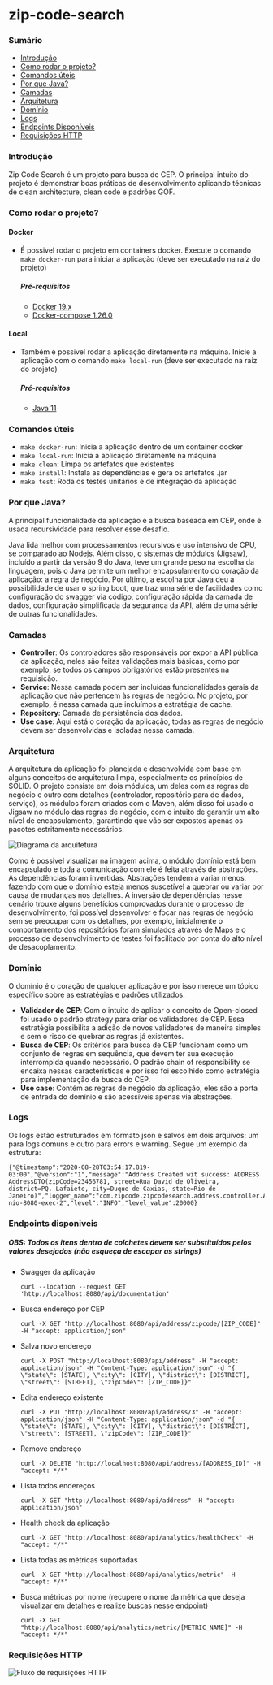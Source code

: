 # zip-code-search

### Sumário
- [Introdução](#introdução)
- [Como rodar o projeto?](#como-rodar-o-projeto)
- [Comandos úteis](#comandos-úteis)
- [Por que Java?](#por-que-java)
- [Camadas](#camadas)
- [Arquitetura](#arquitetura)
- [Domínio](#domínio)
- [Logs](#logs)
- [Endpoints Disponíveis](#endpoints-disponiveis)
- [Requisições HTTP](#requisições-http)

### Introdução
Zip Code Search é um projeto para busca de CEP. O principal intuito do projeto é demonstrar boas práticas de desenvolvimento aplicando técnicas de clean architecture, clean code e padrões GOF.

### Como rodar o projeto?
#### Docker

- É possivel rodar o projeto em containers docker. Execute o comando `make docker-run` para iniciar a aplicação (deve ser executado na raíz do projeto)
    ##### Pré-requisitos
    - [Docker 19.x](https://docs.docker.com/engine/install/)
    - [Docker-compose 1.26.0](https://docs.docker.com/compose/install/)
    
#### Local

- Também é possivel rodar a aplicação diretamente na máquina. Inicie a aplicação com o comando `make local-run` (deve ser executado na raíz do projeto)
	##### Pré-requisitos
	- [Java 11](https://www.oracle.com/java/technologies/javase-jdk11-downloads.html**)

### Comandos úteis
- `make docker-run`: Inicia a aplicação dentro de um container docker
- `make local-run`: Inicia a aplicação diretamente na máquina
- `make clean`: Limpa os artefatos que existentes
- `make install`: Instala as dependências e gera os artefatos .jar
- `make test`: Roda os testes unitários e de integração da aplicação

### Por que Java?
<p>A principal funcionalidade da aplicação é a busca baseada em CEP, onde é usada recursividade para resolver esse desafio. </p>
<p>Java lida melhor com processamentos recursivos e uso intensivo de CPU, se comparado ao Nodejs. Além disso, o sistemas de módulos (Jigsaw), incluído a partir da versão 9 do Java, teve um grande peso na escolha da linguagem, pois o Java permite um melhor encapsulamento do coração da aplicação: a regra de negócio. Por último, a escolha por Java  deu a possibilidade de usar o spring boot, que traz uma série de facilidades como configuração do swagger via código, configuração rápida da camada de dados, configuração simplificada da segurança da API, além de uma série de outras funcionalidades.</p>
	
### Camadas
* **Controller**: Os controladores são responsáveis por expor a API pública da aplicação, neles são feitas validações mais básicas, como por exemplo, se todos os campos obrigatórios estão presentes na requisição.
* **Service**: Nessa camada podem ser incluídas funcionalidades gerais da aplicação que não pertencem às regras de negócio. No projeto, por exemplo, é nessa camada que incluímos a estratégia de cache.
* **Repository**: Camada de persistência dos dados.
* **Use case**: Aqui está o coração da aplicação, todas as regras de negócio devem ser desenvolvidas e isoladas nessa camada.
	
### Arquitetura
<p>A arquitetura da aplicação foi planejada e desenvolvida com base em alguns conceitos de arquitetura limpa, especialmente os princípios de SOLID. O projeto consiste em dois módulos, um deles com as regras de negócio e outro com detalhes (controlador, repositório para de dados, serviço), os módulos foram criados com o Maven, além disso foi usado o Jigsaw no módulo das regras de negócio, com o intuito de garantir um alto nível de encapsulamento, garantindo que vão ser expostos apenas os pacotes estritamente necessários.</p>
	
![Diagrama da arquitetura](doc/architecture.jpeg "Arquitetura")

<p>Como é possivel visualizar na imagem acima, o módulo domínio está bem encapsulado e toda a comunicação com ele é feita através de abstrações. As dependências foram invertidas. Abstrações tendem a variar menos, fazendo com que o domínio esteja menos suscetível a quebrar ou variar por causa de mudanças nos detalhes. A inversão de dependências nesse cenário trouxe alguns benefícios comprovados durante o processo de desenvolvimento, foi possível desenvolver e focar nas regras de negócio sem se preocupar com os detalhes, por exemplo, inicialmente o comportamento dos repositórios foram simulados através de Maps e o processo de desenvolvimento de testes foi facilitado por conta do alto nível de desacoplamento.</p>

### Domínio
O domínio é o coração de qualquer aplicação e por isso merece um tópico específico sobre as estratégias e padrões utilizados.
* **Validador de CEP**: Com o intuito de aplicar o conceito de Open-closed foi usado o padrão strategy para criar os validadores de CEP. Essa estratégia possibilita a adição de novos validadores de maneira simples e sem o risco de quebrar as regras já existentes.
* **Busca de CEP**: Os critérios para busca de CEP funcionam como um conjunto de regras em sequência, que devem ter sua execução interrompida quando necessário. O padrão chain of responsibility se encaixa nessas características e por isso foi escolhido como estratégia para implementação da busca do CEP.
* **Use case**: Contém as regras de negócio da aplicação, eles são a porta de entrada do domínio e são acessíveis apenas via abstrações.
		
### Logs
Os logs estão estruturados em formato json e salvos em dois arquivos: um para logs comuns e outro para errors e warning. Segue um exemplo da estrutura:

    {"@timestamp":"2020-08-28T03:54:17.819-03:00","@version":"1","message":"Address Created wit success: ADDRESS AddressDTO(zipCode=23456781, street=Rua David de Oliveira, district=PQ. Lafaiete, city=Duque de Caxias, state=Rio de Janeiro)","logger_name":"com.zipcode.zipcodesearch.address.controller.AddressController","thread_name":"http-nio-8080-exec-2","level":"INFO","level_value":20000}
	
### Endpoints disponiveis
##### OBS: Todos os itens dentro de colchetes devem ser substituídos pelos valores desejados (não esqueça de escapar as strings)
- Swagger da aplicação
    ```
    curl --location --request GET 'http://localhost:8080/api/documentation'
    ```
    
- Busca endereço por CEP
    ```
    curl -X GET "http://localhost:8080/api/address/zipcode/[ZIP_CODE]" -H "accept: application/json"
    ```

- Salva novo endereço
    ```    
    curl -X POST "http://localhost:8080/api/address" -H "accept: application/json" -H "Content-Type: application/json" -d "{ \"state\": [STATE], \"city\": [CITY], \"district\": [DISTRICT], \"street\": [STREET], \"zipCode\": [ZIP_CODE]}"
    ```

- Edita endereço existente
    ```
    curl -X PUT "http://localhost:8080/api/address/3" -H "accept: application/json" -H "Content-Type: application/json" -d "{ \"state\": [STATE], \"city\": [CITY], \"district\": [DISTRICT], \"street\": [STREET], \"zipCode\": [ZIP_CODE]}"    
    ```

- Remove endereço
    ```
    curl -X DELETE "http://localhost:8080/api/address/[ADDRESS_ID]" -H "accept: */*"
    ```
  
- Lista todos endereços
    ```
    curl -X GET "http://localhost:8080/api/address" -H "accept: application/json"
    ```
  
- Health check da aplicação
    ```
    curl -X GET "http://localhost:8080/api/analytics/healthCheck" -H "accept: */*"
    ```
  
- Lista todas as métricas suportadas
    ```
    curl -X GET "http://localhost:8080/api/analytics/metric" -H "accept: */*"
    ```
  
- Busca métricas por nome (recupere o nome da métrica que deseja visualizar em detalhes e realize buscas nesse endpoint)
    ```
    curl -X GET "http://localhost:8080/api/analytics/metric/[METRIC_NAME]" -H "accept: */*"
    ```
  
### Requisições HTTP
![Fluxo de requisições HTTP](doc/HTTP%20Request%20Flow.png "Fluxo de requisições HTTP")
